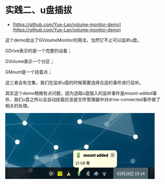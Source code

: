 # 实践二、u盘插拔

* [https://github.com/Yue-Lan/volume-monitor-demo](https://github.com/Yue-Lan/volume-monitor-demo)

这个demo给出了GVolumeMonitor的用法，当然它不止可以监听u盘。

GDrive表示的是一个完整的设备；

GVolume表示一个分区；

GMount是一个挂载点；

这三者会有交集，我们在监听u盘的时候需要选择合适的事件进行监听。

其实这个demo稍微有点问题，因为选取u盘插入的监听事件是mount-added事件，我们u盘之所以会自动挂载应该是文件管理器中对drive-connected事件做了相关的处理。

![](/assets/udiskmonitor.png)

